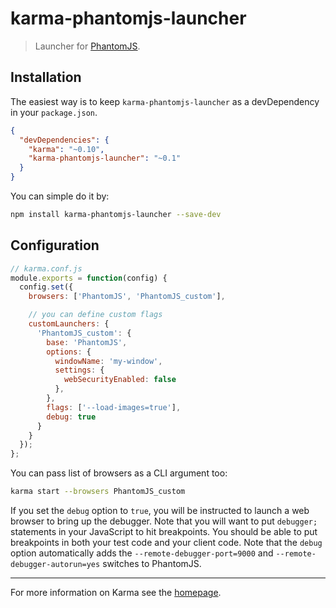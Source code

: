 # karma-phantomjs-launcher

> Launcher for [PhantomJS].

## Installation

The easiest way is to keep `karma-phantomjs-launcher` as a devDependency in your `package.json`.
```json
{
  "devDependencies": {
    "karma": "~0.10",
    "karma-phantomjs-launcher": "~0.1"
  }
}
```

You can simple do it by:
```bash
npm install karma-phantomjs-launcher --save-dev
```

## Configuration
```js
// karma.conf.js
module.exports = function(config) {
  config.set({
    browsers: ['PhantomJS', 'PhantomJS_custom'],

    // you can define custom flags
    customLaunchers: {
      'PhantomJS_custom': {
        base: 'PhantomJS',
        options: {
          windowName: 'my-window',
          settings: {
            webSecurityEnabled: false
          },
        },
        flags: ['--load-images=true'],
        debug: true
      }
    }
  });
};
```

You can pass list of browsers as a CLI argument too:
```bash
karma start --browsers PhantomJS_custom
```

If you set the `debug` option to `true`, you will be instructed to launch a web browser to
bring up the debugger. Note that you will want to put `debugger;` statements in your JavaScript
to hit breakpoints. You should be able to put breakpoints in both your test code and your client
code. Note that the `debug` option automatically adds the `--remote-debugger-port=9000` and
`--remote-debugger-autorun=yes` switches to PhantomJS.

----

For more information on Karma see the [homepage].


[homepage]: http://karma-runner.github.com
[PhantomJS]: http://phantomjs.org/
